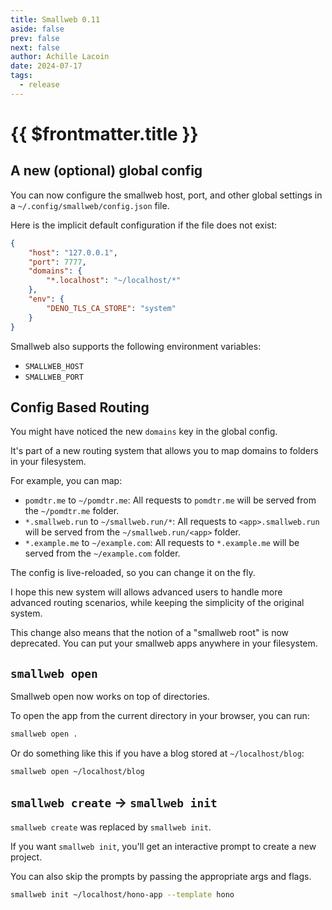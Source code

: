 ```yaml
---
title: Smallweb 0.11
aside: false
prev: false
next: false
author: Achille Lacoin
date: 2024-07-17
tags:
  - release
---
```


# {{ $frontmatter.title }}

## A new (optional) global config

You can now configure the smallweb host, port, and other global settings in a `~/.config/smallweb/config.json` file.

Here is the implicit default configuration if the file does not exist:

```json
{
    "host": "127.0.0.1",
    "port": 7777,
    "domains": {
        "*.localhost": "~/localhost/*"
    },
    "env": {
        "DENO_TLS_CA_STORE": "system"
    }
}
```

<!-- more -->

Smallweb also supports the following environment variables:

- `SMALLWEB_HOST`
- `SMALLWEB_PORT`

## Config Based Routing

You might have noticed the new `domains` key in the global config.

It's part of a new routing system that allows you to map domains to folders in your filesystem.

For example, you can map:

- `pomdtr.me` to `~/pomdtr.me`: All requests to `pomdtr.me` will be served from the `~/pomdtr.me` folder.
- `*.smallweb.run` to `~/smallweb.run/*`: All requests to `<app>.smallweb.run` will be served from the `~/smallweb.run/<app>` folder.
- `*.example.me` to `~/example.com`: All requests to `*.example.me` will be served from the `~/example.com` folder.

The config is live-reloaded, so you can change it on the fly.

I hope this new system will allows advanced users to handle more advanced routing scenarios, while keeping the simplicity of the original system.

This change also means that the notion of a "smallweb root" is now deprecated. You can put your smallweb apps anywhere in your filesystem.

## `smallweb open`

Smallweb open now works on top of directories.

To open the app from the current directory in your browser, you can run:

```sh
smallweb open .
```

Or do something like this if you have a blog stored at `~/localhost/blog`:

```sh
smallweb open ~/localhost/blog
```

## `smallweb create` -> `smallweb init`

`smallweb create` was replaced by `smallweb init`.

If you want `smallweb init`, you'll get an interactive prompt to create a new project.

You can also skip the prompts by passing the appropriate args and flags.

```sh
smallweb init ~/localhost/hono-app --template hono
```
